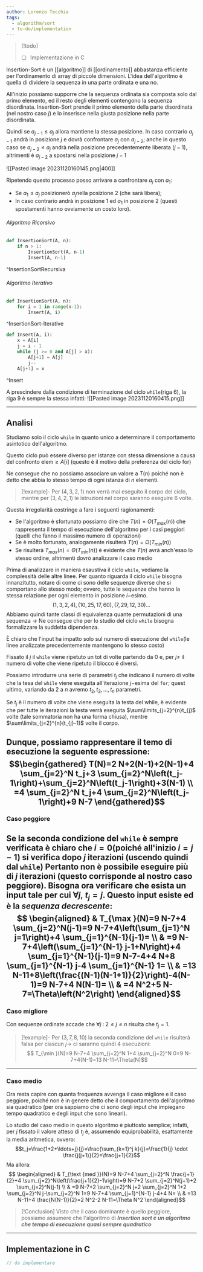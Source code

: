 ```yaml
---
author: Lorenzo Tecchia
tags:
  - algorithm/sort
  - to-do/implementation
---
```

>[!todo] 
>- [ ] Implementazione in C

Insertion-Sort è un [[algoritmo]]  di [[ordinamento]] abbastanza efficiente per l'ordinamento di array di piccole dimensioni.
L'idea dell'algoritmo è quella di dividere la sequenza in una parte ordinata e una no.

All'inizio possiamo supporre che la sequenza ordinata sia composta solo dal primo elemento, ed il resto degli elementi contengono la sequenza disordinata.
Insertion-Sort prende il primo elemento della parte disordinata (nel nostro caso $j$) e lo inserisce nella giusta posizione nella parte disordinata.

Quindi se $a_{j-1} \leq a_{j}$ allora mantiene la stessa posizione. In caso contrario $a_{j-1}$ andrà in posizione $j$ e dovrà confrontare $a_{j}$ con $a_{j-2}$; anche in questo caso se $a_{j-2} \leq a_{j}$ andrà nella posizione precedentemente liberata ($j-1$), altrimenti è $a_{j-2}$ a spostarsi nella posizione $j-1$

![[Pasted image 20231120160145.png|400]]

Ripetendo questo processo posso arrivare a confrontare $a_{j}$ con $a_1$:
- Se $a_{1}\leq a_j$ posizionerò $a_{j}$nella posizione $2$ (che sarà libera);
- In caso contrario andrà in posizione $1$ ed $a_{1}$ in posizione $2$ (questi spostamenti hanno ovviamente un costo loro).

###### Algoritmo Ricorsivo

```python
def InsertionSort(A, n):
	if n > 1:
		InsertionSort(A, n-1)
		Insert(A, n-1)
```
^InsertionSortRecursiva

###### Algoritmo Iterativo

```python
def InsertionSort(A, n):
	for i = 1 in range(n-1):
		Insert(A, i)
```
^InsertionSort-Iterative

```python
def Insert(A, i):
	x = A[i]
	j = i - 1
	while (j >= 0 and A[j] > x):
		A[j+1] = A[j]
		j--
	A[j+1] = x
```
^Insert

A prescindere dalla condizione di terminazione del ciclo `while`(riga $6$), la riga $9$ è sempre la stessa infatti:
![[Pasted image 20231120160415.png]]

---
## Analisi
Studiamo solo il ciclo `while` in quanto unico a determinare il comportamento asintotico dell'algoritmo.

Questo ciclo può essere diverso per istanze con stessa dimensione a causa del confronto $\text{elem} \geq A[i]$ (questo è il motivo della preferenza del ciclo for)

Ne consegue che no possiamo associare un valore a $T(n)$ poiché non è detto che abbia lo stesso tempo di ogni istanza di $n$ elementi.

>[!example]-
> Per $(4,3,2,1)$ non verrà mai eseguito il corpo del ciclo, mentre per $(3,4,2,1)$ le istruzioni nel corpo saranno eseguire $6$ volte.

Questa irregolarità costringe a fare i seguenti ragionamenti:
- Se l'algoritmo è sfortunato possiamo dire che $T(n) = O(T_{max}(n))$ che rappresenta il tempo di esecuzione dell'algoritmo per i casi peggiori (quelli che fanno il massimo numero di operazioni)
- Se è molto fortunato, analogamente risulterà $T(n) = \Omega(T_{min}(n))$
- Se risulterà $T_{max}(n) = \Theta(T_{min}(n))$ è evidente che $T(n)$ avrà anch'esso lo stesso ordine, altrimenti dovrò analizzare il caso medio

Prima di analizzare in maniera esaustiva il ciclo `while`, vediamo la complessità delle altre linee. 
Per quanto riguarda il ciclo `while` bisogna innanzitutto, notare di come ci sono delle sequenze diverse che si comportano allo stesso modo; ovvero, tutte le sequenze che hanno la stessa relazione per ogni elemento in posizione $i-$esimo.$$(1, 3, 2, 4), (10, 25, 17, 60), (7, 29, 12, 30)\dots$$
Abbiamo quindi tante classi di equivalenza quante permutazioni di una sequenza $\rightarrow$ Ne consegue che per lo studio del ciclo `while` bisogna formalizzare la suddetta dipendenza.

È chiaro che l'input ha impatto solo sul numero di esecuzione del `while`(le linee analizzate precedentemente mantengono lo stesso costo)

Fissato il $j$ il `while` viene ripetuto un tot di volte partendo da $0$ e, per $j \neq$ il numero di volte che viene ripetuto il blocco é diversi.

Possiamo introdurre una serie di parametri $t_{j}$ che indicano il numero di volte che la tesa del `while` viene eseguita all'iterazione $j-$esima del `for`; quest ultimo, variando da $2$ a $n$ avremo $t_{2},t_{3}, \dots, t_{n}$ parametri.

Se $t_{j}$ è il numero di volte che viene eseguita la testa del while, è evidente che per tutte le iterazioni la testa verrà eseguita $\sum\limits_{j=2}^{n}t_{j}$ volte (tale sommatoria non ha una forma chiusa), mentre $\sum\limits_{j=2}^{n}(t_{j}-1)$ volte il corpo.

Dunque, possiamo rappresentare il temo di esecuzione la seguente espressione:$$\begin{gathered}
T(N)=2 N+2(N-1)+2(N-1)+4 \sum_{j=2}^N t_j+3 \sum_{j=2}^N\left(t_j-1\right)+\sum_{j=2}^N\left(t_j-1\right)+3(N-1) \\
=4 \sum_{j=2}^N t_j+4 \sum_{j=2}^N\left(t_j-1\right)+9 N-7
\end{gathered}$$
---
### Caso peggiore
Se la seconda condizione del `while` è sempre verificata è chiaro che $i=0$(poiché all'inizio $i=j-1$) si verifica dopo $j$ iterazioni (uscendo quindi dal `while`)
Pertanto non è possibile eseguire più di $j$ iterazioni (questo corrisponde al nostro caso peggiore).
Bisogna ora verificare che esista un input tale per cui $\forall j,\; t_{j}=j$. 
Questo input esiste ed è la ***sequenza decrescente***:$$
\begin{aligned}
& T_{\max }(N)=9 N-7+4 \sum_{j=2}^N(j-1)=9 N-7+4\left(\sum_{j=1}^N j=1\right)+4 \sum_{j=1}^{N-1}(j-1)= \\
& =9 N-7+4\left(\sum_{j=1}^{N-1} j-1+N\right)+4 \sum_{j=1}^{N-1}(j-1)=9 N-7-4+4 N+8 \sum_{j=1}^{N-1} j-4 \sum_{j=1}^{N-1} 1= \\
& =13 N-11+8\left(\frac{(N-1)(N-1+1)}{2}\right)-4(N-1)=9 N-7+4 N(N-1)= \\
& =4 N^2+5 N-7=\Theta\left(N^2\right)
\end{aligned}$$
---
### Caso migliore
Con sequenze ordinate accade che $\forall j\;:\;2 \leq j \leq n$ risulta che $t_{j} = 1$.
>[!example]-
> Per $(3,7,8,10)$ la seconda condizione del `while` risulterà falsa per ciascun $j \rightarrow$ ci saranno quindi $4$ esecuzioni:$$
T_{\min }(N)=9 N-7+4 \sum_{j=2}^N 1+4 \sum_{j=2}^N 0=9 N-7+4(N-1)=13 N-11=\Theta(N)$$ 

---
### Caso medio
Ora resta capire con quanta frequenza avvenga il caso migliore e il caso peggiore, poiché non è in genere detto che il comportamento dell'algoritmo sia quadratico (per ora sappiamo che ci sono degli input che impiegano tempo quadratico e degli input che sono lineari).

Lo studio del caso medio in questo algoritmo è piuttosto semplice; infatti, per $j$ fissato il valore atteso di $t_{j}$ è, assumendo equiprobabilità, esattamente la media aritmetica, ovvero:$$t_j=\frac{1+2+\ldots+j}{j}=\frac{\sum_{k=1}^j k}{j}=\frac{1}{j} \cdot \frac{j(j+1)}{2}=\frac{j+1}{2}$$
Ma allora:$$
\begin{aligned}
& T_{\text {med }}(N)=9 N-7+4 \sum_{j=2}^N \frac{j+1}{2}+4 \sum_{j=2}^N\left(\frac{j+1}{2}-1\right)=9 N-7+2 \sum_{j=2}^N(j+1)+2 \sum_{j=2}^N(j-1) \\
& =9 N-7+2 \sum_{j=2}^N j+2 \sum_{j=2}^N 1+2 \sum_{j=2}^N j-\sum_{j=2}^N 1=9 N-7+4 \sum_{j=1}^{N-1} j-4+4 N= \\
& =13 N-11+4 \frac{N(N-1)}{2}=2 N^2-2 N-11=\Theta N^2
\end{aligned}$$
>[!Conclusion]
>Visto che il caso dominante è quello peggiore, possiamo assumere che l'algoritmo di ***Insertion sort è un algoritmo che tempo di esecuzione quasi sempre quadratico***

---
## Implementazione in C
```C
// da implementare
```
